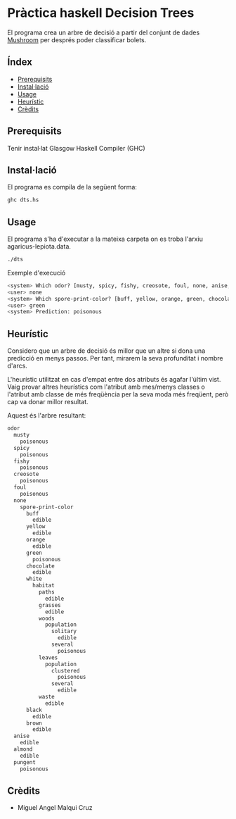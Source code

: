 # Pràctica haskell Decision Trees
 
El programa crea un arbre de decisió a partir del conjunt de dades [Mushroom](https://archive.ics.uci.edu/ml/datasets/Mushroom) per després poder classificar bolets.


## Índex

  - [Prerequisits](#prerequisits)
  - [Instal·lació](#instal·lació)
  - [Usage](#usage)
  - [Heurístic](#heurístic)
  - [Crèdits](#crèdits)


## Prerequisits

Tenir instal·lat Glasgow Haskell Compiler (GHC)

## Instal·lació

El programa es compila de la següent forma:
```bash
ghc dts.hs
```

## Usage

El programa s'ha d'executar a la mateixa carpeta on es troba l'arxiu agaricus-lepiota.data.
```bash
./dts
```

Exemple d'execució
```bash
<system> Which odor? [musty, spicy, fishy, creosote, foul, none, anise, almond, pungent]                             
<user> none                                                                                                             
<system> Which spore-print-color? [buff, yellow, orange, green, chocolate, white, black, brown]                         
<user> green                                                                                                            
<system> Prediction: poisonous
```


## Heurístic

Considero que un arbre de decisió és millor que un altre si dona una predicció en menys passos.
Per tant, mirarem la seva profunditat i nombre d'arcs.

L'heurístic utilitzat en cas d'empat entre dos atributs és agafar l'últim vist.
Vaig provar altres heurístics com l'atribut amb mes/menys classes o l'atribut amb classe de més freqüència per la seva moda més freqüent, però cap va donar millor resultat.

Aquest és l'arbre resultant:

```bash
odor
  musty
    poisonous
  spicy
    poisonous
  fishy
    poisonous
  creosote
    poisonous
  foul
    poisonous
  none
    spore-print-color
      buff
        edible
      yellow
        edible
      orange
        edible
      green
        poisonous
      chocolate
        edible
      white
        habitat
          paths
            edible
          grasses
            edible
          woods
            population
              solitary
                edible
              several
                poisonous
          leaves
            population
              clustered
                poisonous
              several
                edible
          waste
            edible
      black
        edible
      brown
        edible
  anise
    edible
  almond
    edible
  pungent
    poisonous
```

## Crèdits
 - Miguel Angel Malqui Cruz